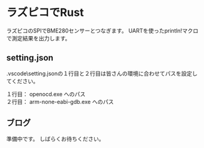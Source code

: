 # ラズピコでRust

ラズピコのSPIでBME280センサーとつなぎます。
UARTを使ったprintln!マクロで測定結果を出力します。

## setting.json

.vscode\setting.jsonの１行目と２行目は皆さんの環境に合わせてパスを設定してください。
  
１行目： openocd.exe へのパス  
２行目： arm-none-eabi-gdb.exe へのパス

## ブログ

準備中です。
しばらくお待ちください。
